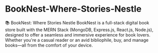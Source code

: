 # BookNest-Where-Stories-Nestle
📚 BookNest: Where Stories Nestle BookNest is a full-stack digital book store built with the MERN Stack (MongoDB, Express.js, React.js, Node.js), designed to offer a seamless and immersive experience for book lovers. Whether you're a casual reader or an avid bibliophile, buy, and manage books—all from the comfort of your device.
